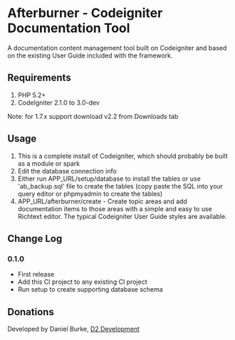 # Afterburner - Codeigniter Documentation Tool

A documentation content management tool built on Codeigniter and based on the existing User Guide
included with the framework.

## Requirements

1. PHP 5.2+
2. CodeIgniter 2.1.0 to 3.0-dev

Note: for 1.7.x support download v2.2 from Downloads tab

## Usage

1. This is a complete install of Codeigniter, which should probably be built as a module or spark
2. Edit the database connection info
3. Either run APP_URL/setup/database to install the tables or use 'ab_backup.sql' file to create the tables (copy paste the SQL into your query editor or phpmyadmin to create the tables)
4. APP_URL/afterburner/create - Create topic areas and add documentation items to those areas
with a simple and easy to use Richtext editor.  The typical Codeigniter User Guide styles
are available.

## Change Log

### 0.1.0

* First release
* Add this CI project to any existing CI project
* Run setup to create supporting database schema


## Donations

Developed by Daniel Burke, [D2 Development](http://www.d2burke.com)